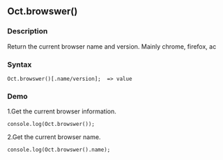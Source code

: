 ## Oct.browswer()

### Description

Return the current browser name and version. Mainly chrome, firefox, ac

### Syntax
	Oct.browswer()[.name/version];  => value


### Demo

1.Get the current browser information.

	console.log(Oct.browswer());

2.Get the current browser name.

	console.log(Oct.browswer().name);

